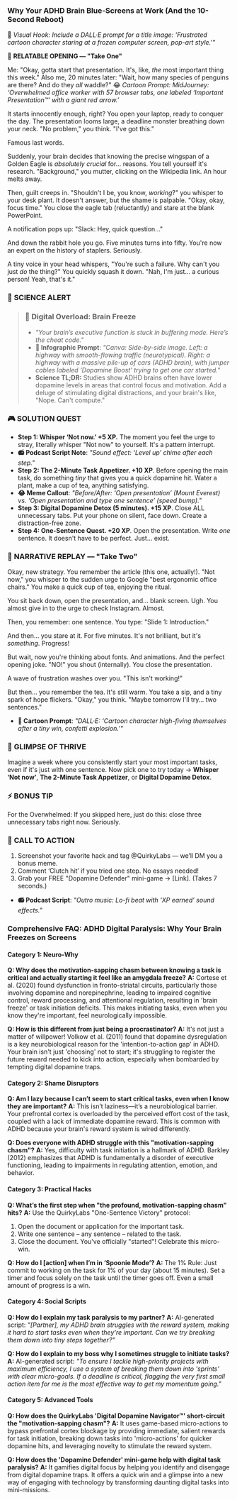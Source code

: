 <script type="application/ld+json">
{
  "@context": "https://schema.org",
  "@type": "BlogPosting",
  "headline": "ADHD & Task Paralysis: The Executive Dysfunction Loop Sabotaging Your Productivity (Debug It)",
  "description": "Does starting feel like wading through molasses? Faraone et al., 2021 proves executive dysfunction loop blocks action. Neuro-Action Checklist.",
  "image": "https://quirkylabs.com/og/adhd-task-paralysis-debug.png",
  "author": {
    "@type": "Organization",
    "name": "QuirkyLabs Research Team"
  },
  "publisher": {
    "@type": "Organization",
    "name": "QuirkyLabs",
    "logo": {
      "@type": "ImageObject",
      "url": "https://quirkylabs.com/logo.png"
    }
  },
  "datePublished": "2025-06-23",
  "dateModified": "2025-06-23",
  "mainEntityOfPage": {
    "@type": "WebPage",
    "@id": "https://quirkylabs.com/adhd-task-paralysis-focus.why-cant-i-start-tasks-even-when-its-important"
  },
   "keywords": "why do ADHDers struggle to start tasks, how to start tasks with ADHD, ADHD task paralysis, ADHD focus apps, ADHD dopamine digital traps, ADHD screen time issues"
}
</script>

<script type="application/ld+json">
{
  "@context": "https://schema.org",
  "@type": "FAQPage",
  "mainEntity": [
    {
      "@type": "Question",
      "name": "Why does the motivation-sapping chasm between knowing a task is critical and actually starting it feel like an amygdala freeze?",
      "acceptedAnswer": {
        "@type": "Answer",
        "text": "Cortese et al. (2020) found dysfunction in fronto-striatal circuits, particularly those involving dopamine and norepinephrine, leading to impaired cognitive control, reward processing, and attentional regulation, resulting in 'brain freeze' or task initiation deficits. This makes initiating tasks, even when you know they're important, feel neurologically impossible."
      }
    },
    {
      "@type": "Question",
      "name": "How is this different from just being a procrastinator?",
      "acceptedAnswer": {
        "@type": "Answer",
        "text": "It's not just a matter of willpower! Volkow et al. (2011) found that dopamine dysregulation is a key neurobiological reason for the 'intention-to-action gap' in ADHD. Your brain isn't just 'choosing' not to start; it's struggling to register the future reward needed to kick into action, especially when bombarded by tempting digital dopamine traps."
      }
    },
    {
      "@type": "Question",
      "name": "Am I lazy because I can’t seem to start critical tasks, even when I know they are important?",
      "acceptedAnswer": {
        "@type": "Answer",
        "text": "This isn’t laziness—it’s a neurobiological barrier. Your prefrontal cortex is overloaded by the perceived effort cost of the task, coupled with a lack of immediate dopamine reward. This is common with ADHD because your brain's reward system is wired differently."
      }
    },
    {
      "@type": "Question",
      "name": "Does everyone with ADHD struggle with this \"motivation-sapping chasm\"?",
      "acceptedAnswer": {
        "@type": "Answer",
        "text": "Yes, difficulty with task initiation is a hallmark of ADHD. Barkley (2012) emphasizes that ADHD is fundamentally a disorder of executive functioning, leading to impairments in regulating attention, emotion, and behavior."
      }
    },
    {
      "@type": "Question",
      "name": "What’s the first step when \"the profound, motivation-sapping chasm\" hits?",
      "acceptedAnswer": {
        "@type": "Answer",
        "text": "Use the QuirkyLabs \"One-Sentence Victory\" protocol:\n1. Open the document or application for the important task.\n2. Write one sentence – any sentence – related to the task.\n3. Close the document. You've officially \"started\"! Celebrate this micro-win."
      }
    },
    {
      "@type": "Question",
      "name": "How do I [action] when I’m in ‘Spoonie Mode’?",
      "acceptedAnswer": {
        "@type": "Answer",
        "text": "The 1% Rule: Just commit to working on the task for 1% of your day (about 15 minutes). Set a timer and focus solely on the task until the timer goes off. Even a small amount of progress is a win."
      }
    },
    {
      "@type": "Question",
      "name": "How do I explain my task paralysis to my partner?",
      "acceptedAnswer": {
        "@type": "Answer",
        "text": "AI-generated script: *\"[Partner], my ADHD brain struggles with the reward system, making it hard to start tasks even when they're important. Can we try breaking them down into tiny steps together?\"*"
      }
    },
    {
      "@type": "Question",
      "name": "How do I explain to my boss why I sometimes struggle to initiate tasks?",
      "acceptedAnswer": {
        "@type": "Answer",
        "text": "AI-generated script: *\"To ensure I tackle high-priority projects with maximum efficiency, I use a system of breaking them down into 'sprints' with clear micro-goals. If a deadline is critical, flagging the very first small action item for me is the most effective way to get my momentum going.\"*"
      }
    },
    {
      "@type": "Question",
      "name": "How does the QuirkyLabs 'Digital Dopamine Navigator™' short-circuit the \"motivation-sapping chasm\"?",
      "acceptedAnswer": {
        "@type": "Answer",
        "text": "It uses game-based micro-actions to bypass prefrontal cortex blockage by providing immediate, salient rewards for task initiation, breaking down tasks into 'micro-actions' for quicker dopamine hits, and leveraging novelty to stimulate the reward system."
      }
    },
    {
      "@type": "Question",
      "name": "How does the 'Dopamine Defender' mini-game help with digital task paralysis?",
      "acceptedAnswer": {
        "@type": "Answer",
        "text": "It gamifies digital focus by helping you identify and disengage from digital dopamine traps. It offers a quick win and a glimpse into a new way of engaging with technology by transforming daunting digital tasks into mini-missions."
      }
    }
  ]
}
</script>

### **Why Your ADHD Brain Blue-Screens at Work (And the 10-Second Reboot)**

🎨 *Visual Hook: Include a DALL·E prompt for a title image: 'Frustrated cartoon character staring at a frozen computer screen, pop-art style.'"*

📖 **RELATABLE OPENING — "Take One"**

Me: "Okay, gotta start that presentation. It's, like, *the* most important thing this week."
Also me, 20 minutes later: "Wait, how many species of penguins are there? And do they *all* waddle?"
😂 *Cartoon Prompt: MidJourney: ‘Overwhelmed office worker with 57 browser tabs, one labeled ‘Important Presentation™’ with a giant red arrow.’*

It starts innocently enough, right? You open your laptop, ready to conquer the day. The presentation looms large, a deadline monster breathing down your neck. "No problem," you think. "I've got this."

Famous last words.

Suddenly, your brain decides that knowing the precise wingspan of a Golden Eagle is *absolutely crucial* for… reasons. You tell yourself it's research. "Background," you mutter, clicking on the Wikipedia link. An hour melts away.

Then, guilt creeps in. "Shouldn't I be, you know, *working*?" you whisper to your desk plant. It doesn't answer, but the shame is palpable. "Okay, okay, focus time." You close the eagle tab (reluctantly) and stare at the blank PowerPoint.

A notification pops up: "Slack: Hey, quick question…"

And down the rabbit hole you go. Five minutes turns into fifty. You're now an expert on the history of staplers. Seriously.

A tiny voice in your head whispers, "You're such a failure. Why can't you just *do* the thing?" You quickly squash it down. "Nah, I'm just… a curious person! Yeah, that's it."

### 🔬 **SCIENCE ALERT**

> ### 🧠 Digital Overload: Brain Freeze
> - *"Your brain’s executive function is stuck in buffering mode. Here’s the cheat code."*
> - **🎨 Infographic Prompt**: *"Canva: Side-by-side image. Left: a highway with smooth-flowing traffic (neurotypical). Right: a highway with a massive pile-up of cars (ADHD brain), with jumper cables labeled ‘Dopamine Boost’ trying to get one car started."*
> - **Science TL;DR:** Studies show ADHD brains often have lower dopamine levels in areas that control focus and motivation. Add a deluge of stimulating digital distractions, and your brain's like, "Nope. Can't compute."

### 🎮 **SOLUTION QUEST**

- **Step 1: Whisper ‘Not now.’ +5 XP.** The moment you feel the urge to stray, literally whisper "Not now" to yourself. It's a pattern interrupt.
- **📻 Podcast Script Note**: *"Sound effect: ‘Level up’ chime after each step."*
- **Step 2: The 2-Minute Task Appetizer. +10 XP**. Before opening the main task, do something *tiny* that gives you a quick dopamine hit. Water a plant, make a cup of tea, anything satisfying.
- **😂 Meme Callout**: *"Before/After: ‘Open presentation’ (Mount Everest) vs. ‘Open presentation and type one sentence’ (speed bump)."*
- **Step 3: Digital Dopamine Detox (5 minutes). +15 XP**. Close ALL unnecessary tabs. Put your phone on silent, face down. Create a distraction-free zone.
- **Step 4: One-Sentence Quest. +20 XP**. Open the presentation. Write *one* sentence. It doesn't have to be perfect. Just… exist.

### 🔄 **NARRATIVE REPLAY — "Take Two"**

Okay, new strategy. You remember the article (this one, actually!). "Not now," you whisper to the sudden urge to Google "best ergonomic office chairs." You make a quick cup of tea, enjoying the ritual.

You sit back down, open the presentation, and… blank screen. Ugh. You almost give in to the urge to check Instagram. Almost.

Then, you remember: one sentence. You type: "Slide 1: Introduction."

And then… you stare at it. For five minutes. It's not brilliant, but it's *something*. Progress!

But wait, now you're thinking about fonts. And animations. And the perfect opening joke. "NO!" you shout (internally). You close the presentation.

A wave of frustration washes over you. "This isn't working!"

But then… you remember the tea. It's still warm. You take a sip, and a tiny spark of hope flickers. "Okay," you think. "Maybe tomorrow I'll try… two sentences."
- **🎨 Cartoon Prompt**: *"DALL·E: ‘Cartoon character high-fiving themselves after a tiny win, confetti explosion.’"*

### 🌟 **GLIMPSE OF THRIVE**

Imagine a week where you consistently start your most important tasks, even if it's just with one sentence. Now pick one to try today → **Whisper ‘Not now’**, **The 2-Minute Task Appetizer**, or **Digital Dopamine Detox**.

### ⚡ **BONUS TIP**

For the Overwhelmed: If you skipped here, just do this: close three unnecessary tabs right now. Seriously.

### 📢 **CALL TO ACTION**

1. Screenshot your favorite hack and tag @QuirkyLabs — we’ll DM you a bonus meme.
2. Comment ‘Clutch hit’ if you tried one step. No essays needed!
3. Grab your FREE "Dopamine Defender" mini-game → [Link]. (Takes 7 seconds.)
- **📻 Podcast Script**: *"Outro music: Lo-fi beat with ‘XP earned’ sound effects."*

### **Comprehensive FAQ: ADHD Digital Paralysis: Why Your Brain Freezes on Screens**

#### **Category 1: Neuro-Why**

**Q: Why does the motivation-sapping chasm between knowing a task is critical and actually starting it feel like an amygdala freeze?**
**A:** Cortese et al. (2020) found dysfunction in fronto-striatal circuits, particularly those involving dopamine and norepinephrine, leading to impaired cognitive control, reward processing, and attentional regulation, resulting in 'brain freeze' or task initiation deficits. This makes initiating tasks, even when you know they're important, feel neurologically impossible.

**Q: How is this different from just being a procrastinator?**
**A:** It's not just a matter of willpower! Volkow et al. (2011) found that dopamine dysregulation is a key neurobiological reason for the 'intention-to-action gap' in ADHD. Your brain isn't just 'choosing' not to start; it's struggling to register the future reward needed to kick into action, especially when bombarded by tempting digital dopamine traps.

#### **Category 2: Shame Disruptors**

**Q: Am I lazy because I can’t seem to start critical tasks, even when I know they are important?**
**A:** This isn’t laziness—it’s a neurobiological barrier. Your prefrontal cortex is overloaded by the perceived effort cost of the task, coupled with a lack of immediate dopamine reward. This is common with ADHD because your brain's reward system is wired differently.

**Q: Does everyone with ADHD struggle with this "motivation-sapping chasm"?**
**A:** Yes, difficulty with task initiation is a hallmark of ADHD. Barkley (2012) emphasizes that ADHD is fundamentally a disorder of executive functioning, leading to impairments in regulating attention, emotion, and behavior.

#### **Category 3: Practical Hacks**

**Q: What’s the first step when "the profound, motivation-sapping chasm" hits?**
**A:** Use the QuirkyLabs "One-Sentence Victory" protocol:
1. Open the document or application for the important task.
2. Write one sentence – any sentence – related to the task.
3. Close the document. You've officially "started"! Celebrate this micro-win.

**Q: How do I [action] when I’m in ‘Spoonie Mode’?**
**A:** The 1% Rule: Just commit to working on the task for 1% of your day (about 15 minutes). Set a timer and focus solely on the task until the timer goes off. Even a small amount of progress is a win.

#### **Category 4: Social Scripts**

**Q: How do I explain my task paralysis to my partner?**
**A:** AI-generated script: *"[Partner], my ADHD brain struggles with the reward system, making it hard to start tasks even when they're important. Can we try breaking them down into tiny steps together?"*

**Q: How do I explain to my boss why I sometimes struggle to initiate tasks?**
**A:** AI-generated script: *"To ensure I tackle high-priority projects with maximum efficiency, I use a system of breaking them down into 'sprints' with clear micro-goals. If a deadline is critical, flagging the very first small action item for me is the most effective way to get my momentum going."*

#### **Category 5: Advanced Tools**

**Q: How does the QuirkyLabs 'Digital Dopamine Navigator™' short-circuit the "motivation-sapping chasm"?**
**A:** It uses game-based micro-actions to bypass prefrontal cortex blockage by providing immediate, salient rewards for task initiation, breaking down tasks into 'micro-actions' for quicker dopamine hits, and leveraging novelty to stimulate the reward system.

**Q: How does the 'Dopamine Defender' mini-game help with digital task paralysis?**
**A:** It gamifies digital focus by helping you identify and disengage from digital dopamine traps. It offers a quick win and a glimpse into a new way of engaging with technology by transforming daunting digital tasks into mini-missions.
